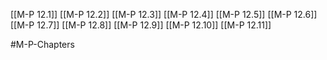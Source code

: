 [[M-P 12.1]]
[[M-P 12.2]]
[[M-P 12.3]]
[[M-P 12.4]]
[[M-P 12.5]]
[[M-P 12.6]]
[[M-P 12.7]]
[[M-P 12.8]]
[[M-P 12.9]]
[[M-P 12.10]]
[[M-P 12.11]]

#M-P-Chapters 
